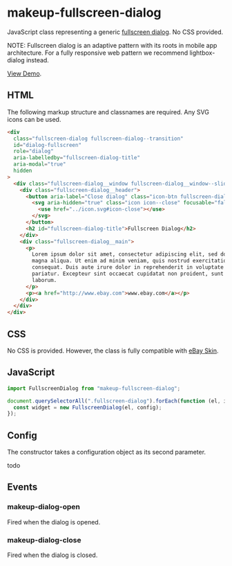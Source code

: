 # makeup-fullscreen-dialog

JavaScript class representing a generic [fullscreen dialog](https://ebay.gitbook.io/mindpatterns/disclosure/fullscreen-dialog). No CSS provided.

NOTE: Fullscreen dialog is an adaptive pattern with its roots in mobile app architecture. For a fully responsive web pattern we recommend lightbox-dialog instead.

[View Demo](https://makeup.github.io/makeup-js/makeup-fullscreen-dialog/index.html).

## HTML

The following markup structure and classnames are required. Any SVG icons can be used.

```html
<div
  class="fullscreen-dialog fullscreen-dialog--transition"
  id="dialog-fullscreen"
  role="dialog"
  aria-labelledby="fullscreen-dialog-title"
  aria-modal="true"
  hidden
>
  <div class="fullscreen-dialog__window fullscreen-dialog__window--slide">
    <div class="fullscreen-dialog__header">
      <button aria-label="Close dialog" class="icon-btn fullscreen-dialog__close" type="button">
        <svg aria-hidden="true" class="icon icon--close" focusable="false" height="16" width="16">
          <use href="../icon.svg#icon-close"></use>
        </svg>
      </button>
      <h2 id="fullscreen-dialog-title">Fullscreen Dialog</h2>
    </div>
    <div class="fullscreen-dialog__main">
      <p>
        Lorem ipsum dolor sit amet, consectetur adipiscing elit, sed do eiusmod tempor incididunt ut labore et dolore
        magna aliqua. Ut enim ad minim veniam, quis nostrud exercitation ullamco laboris nisi ut aliquip ex ea commodo
        consequat. Duis aute irure dolor in reprehenderit in voluptate velit esse cillum dolore eu fugiat nulla
        pariatur. Excepteur sint occaecat cupidatat non proident, sunt in culpa qui officia deserunt mollit anim id est
        laborum.
      </p>
      <p><a href="http://www.ebay.com">www.ebay.com</a></p>
    </div>
  </div>
</div>
```

## CSS

No CSS is provided. However, the class is fully compatible with [eBay Skin](https://ebay.github.io/skin/#fullscreen-dialog).

## JavaScript

```js
import FullscreenDialog from "makeup-fullscreen-dialog";

document.querySelectorAll(".fullscreen-dialog").forEach(function (el, i) {
  const widget = new FullscreenDialog(el, config);
});
```

## Config

The constructor takes a configuration object as its second parameter.

todo

## Events

### makeup-dialog-open

Fired when the dialog is opened.

### makeup-dialog-close

Fired when the dialog is closed.
